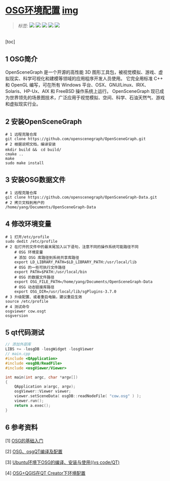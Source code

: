 # [OSG环境配置](./)  [img](./img)     

> ######  _标签:_   ![](https://img.shields.io/badge/技术类-yellowgreen.svg) ![](https://img.shields.io/badge/OpenGL-用户手册-blue.svg) [![](https://img.shields.io/badge/链接-OSG官网-brightgreen.svg)](http://www.openscenegraph.org/) [![](https://img.shields.io/badge/链接-Github仓库-brightgreen.svg)](https://github.com/openscenegraph/OpenSceneGraph)  [![](https://img.shields.io/badge/链接-代码文件-orange.svg)](../02-code/)         
>

[toc]  

## 1 OSG简介  

OpenSceneGraph 是一个开源的高性能 3D 图形工具包，被视觉模拟、游戏、虚拟现实、科学可视化和建模等领域的应用程序开发人员使用。 它完全用标准 C++ 和 OpenGL 编写，可在所有 Windows 平台、OSX、GNU/Linux、IRIX、Solaris、HP-Ux、AIX 和 FreeBSD 操作系统上运行。 OpenSceneGraph 现已成为世界领先的场景图技术，广泛应用于视觉模拟、空间、科学、石油天然气、游戏和虚拟现实行业。

## 2 安装OpenSceneGraph  

```shell
# 1 远程克隆仓库
git clone https://github.com/openscenegraph/OpenSceneGraph.git
# 2 根据说明文档，编译安装 
mkdir build &&　cd build/
cmake ..
make
sudo make install
```

## 3 安装OSG数据文件

```shell
# 1 远程克隆仓库
git clone https://github.com/openscenegraph/OpenSceneGraph-Data.git
# 2 拷贝文档到用户的
/home/yang/Documents/OpenSceneGraph-Data
```

## 4 修改环境变量

```shell
# 1 打开/etc/profile
sudo dedit /etc/profile
# 2 在打开的文件中的最末尾加入以下语句，注意不同的操作系统可能路径不同
	# OSG 环境变量
	# 添加 OSG 库路径到系统共享库路径
	export LD_LIBRARY_PATH=$LD_LIBRARY_PATH:/usr/local/lib  
	# OSG 的一些可执行文件路径
	export PATH=$PATH:/usr/local/bin
	# OSG 的数据文件路径
	export OSG_FILE_PATH=/home/yang/Documents/OpenSceneGraph-Data
	# OSG 动态链接库路径
	export OSG_DIR=/usr/local/lib/sgPlugins-3.7.0
# 3 升级配置、或者重启电脑，建议重启生效
source /etc/profile
# 4 测试命令
osgviewer cow.osgt
osgversion
```

## 5 qt代码测试 

```C++
// 添加外部库
LIBS += -losgDB -losgWidget -losgViewer 
// main.cpp
#include <QApplication>
#include <osgDB/ReadFile>
#include <osgViewer/Viewer>

int main(int argc, char *argv[])
{
    QApplication a(argc, argv);
    osgViewer::Viewer viewer;
    viewer.setSceneData( osgDB::readNodeFile( "cow.osg" ) );
    viewer.run();
    return a.exec();
}
```

## 6 参考资料  

[1] [OSG的基础入门](<https://www.cnblogs.com/sunliming/p/4355966.html>)  

[2] [OSG、osgQT编译及配置](https://www.dazhuanlan.com/suosuopuo/topics/1081684)  

[3] [Ubuntu环境下OSG的编译、安装与使用((vs code/QT)](https://blog.csdn.net/afgqwjgfjqwgfg/article/details/116296423)   

[4] [OSG+QGIS在QT Creator下环境配置](https://blog.csdn.net/hsc1239653453/article/details/78379856)    
